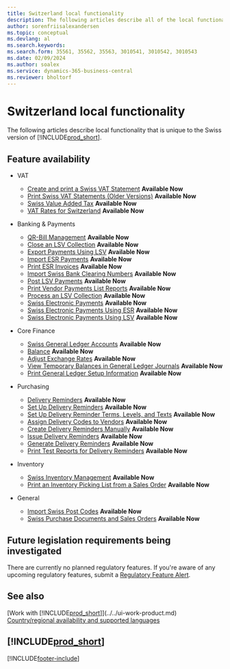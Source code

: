 ```yaml
---
title: Switzerland local functionality
description: The following articles describe all of the local functionality that is unique to the Swiss version of Business Central.
author: sorenfriisalexandersen
ms.topic: conceptual
ms.devlang: al
ms.search.keywords:
ms.search.form: 35561, 35562, 35563, 3010541, 3010542, 3010543
ms.date: 02/09/2024
ms.author: soalex
ms.service: dynamics-365-business-central
ms.reviewer: bholtorf
---
```

# Switzerland local functionality

The following articles describe local functionality that is unique to the Swiss version of [!INCLUDE[prod_short](../../includes/prod_short.md)].  

## Feature availability

* VAT
    * [Create and print a Swiss VAT Statement](how-to-create-and-print-a-swiss-vat-statement.md) **Available Now**
    * [Print Swiss VAT Statements (Older Versions)](how-to-print-swiss-vat-statements-older-version-.md) **Available Now**
    * [Swiss Value Added Tax](swiss-value-added-tax.md) **Available Now**
    * [VAT Rates for Switzerland](vat-rates-for-switzerland.md) **Available Now**

* Banking & Payments
    * [QR-Bill Management](ui-extensions-qr-bill-management.md) **Available Now**
    * [Close an LSV Collection](how-to-close-an-lsv-collection.md) **Available Now**
    * [Export Payments Using LSV](how-to-export-payments-using-lsv.md) **Available Now**
    * [Import ESR Payments](how-to-import-esr-payments.md) **Available Now**
    * [Print ESR Invoices](how-to-print-esr-invoices.md) **Available Now**
    * [Import Swiss Bank Clearing Numbers](how-to-import-swiss-bank-clearing-numbers.md) **Available Now**
    * [Post LSV Payments](how-to-post-lsv-payments.md) **Available Now**
    * [Print Vendor Payments List Reports](how-to-print-vendor-payments-list-reports.md) **Available Now**
    * [Process an LSV Collection](how-to-process-an-lsv-collection.md) **Available Now**
    * [Swiss Electronic Payments](swiss-electronic-payments.md) **Available Now**
    * [Swiss Electronic Payments Using ESR](swiss-electronic-payments-using-esr.md) **Available Now**
    * [Swiss Electronic Payments Using LSV](swiss-electronic-payments-using-lsv-.md) **Available Now**

* Core Finance
    * [Swiss General Ledger Accounts](swiss-general-ledger-accounts.md) **Available Now**
    * [Balance](balance.md) **Available Now**
    * [Adjust Exchange Rates](how-to-adjust-exchange-rates.md) **Available Now**
    * [View Temporary Balances in General Ledger Journals](how-to-view-temporary-balances-in-general-ledger-journals.md) **Available Now**
    * [Print General Ledger Setup Information](how-to-print-general-ledger-setup-information.md) **Available Now**

* Purchasing
    * [Delivery Reminders](delivery-reminders.md) **Available Now**
    * [Set Up Delivery Reminders](how-to-set-up-delivery-reminders.md) **Available Now**
    * [Set Up Delivery Reminder Terms, Levels, and Texts](how-to-set-up-delivery-reminder-terms-levels-and-text.md) **Available Now**
    * [Assign Delivery Codes to Vendors](how-to-assign-delivery-reminder-codes-to-vendors.md) **Available Now**
    * [Create Delivery Reminders Manually](how-to-create-delivery-reminders-manually.md) **Available Now**
    * [Issue Delivery Reminders](how-to-issue-delivery-reminders.md) **Available Now**
    * [Generate Delivery Reminders](how-to-generate-delivery-reminders.md) **Available Now**
    * [Print Test Reports for Delivery Reminders](how-to-print-test-reports-for-delivery-reminders.md) **Available Now**

* Inventory
    * [Swiss Inventory Management](swiss-inventory-management.md) **Available Now**
    * [Print an Inventory Picking List from a Sales Order](how-to-print-an-inventory-picking-list-from-a-sales-order.md) **Available Now**

* General    
    * [Import Swiss Post Codes](how-to-import-swiss-post-codes.md) **Available Now**
    * [Swiss Purchase Documents and Sales Orders](swiss-purchase-documents-and-sales-documents.md) **Available Now**

## Future legislation requirements being investigated

There are currently no planned regulatory features. If you're aware of any upcoming regulatory features, submit a [Regulatory Feature Alert](https://forms.office.com/pages/responsepage.aspx?id=v4j5cvGGr0GRqy180BHbRwkeauYiJKZOpJ0CtKuVmJlURURaMlQ4Rk05UFY4NkVEOTA0MUU5WThXSC4u).

## See also

[Work with [!INCLUDE[prod_short](../../includes/prod_short.md)]](../../ui-work-product.md)  
[Country/regional availability and supported languages](/dynamics365/business-central/dev-itpro/compliance/apptest-countries-and-translations)  

## [!INCLUDE[prod_short](../../includes/free_trial_md.md)]  


[!INCLUDE[footer-include](../../includes/footer-banner.md)]
